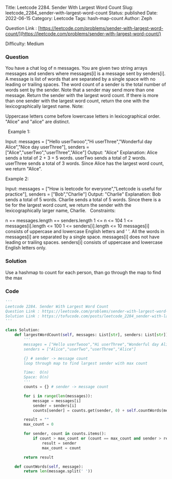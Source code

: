 Title: Leetcode 2284. Sender With Largest Word Count
Slug: leetcode_2284_sender-with-largest-word-count
Status: published
Date: 2022-06-15
Category: Leetcode
Tags: hash-map-count
Author: Zeph

Question Link : [https://leetcode.com/problems/sender-with-largest-word-count/](https://leetcode.com/problems/sender-with-largest-word-count/)

Difficulty: Medium

### Question
You have a chat log of n messages. You are given two string arrays messages and senders where messages[i] is a message sent by senders[i].
A message is list of words that are separated by a single space with no leading or trailing spaces. The word count of a sender is the total number of words sent by the sender. Note that a sender may send more than one message.
Return the sender with the largest word count. If there is more than one sender with the largest word count, return the one with the lexicographically largest name.
Note:

Uppercase letters come before lowercase letters in lexicographical order.
"Alice" and "alice" are distinct.

 
Example 1:

Input: messages = ["Hello userTwooo","Hi userThree","Wonderful day Alice","Nice day userThree"], senders = ["Alice","userTwo","userThree","Alice"]
Output: "Alice"
Explanation: Alice sends a total of 2 + 3 = 5 words.
userTwo sends a total of 2 words.
userThree sends a total of 3 words.
Since Alice has the largest word count, we return "Alice".

Example 2:

Input: messages = ["How is leetcode for everyone","Leetcode is useful for practice"], senders = ["Bob","Charlie"]
Output: "Charlie"
Explanation: Bob sends a total of 5 words.
Charlie sends a total of 5 words.
Since there is a tie for the largest word count, we return the sender with the lexicographically larger name, Charlie.
 
Constraints:

n == messages.length == senders.length
1 <= n <= 104
1 <= messages[i].length <= 100
1 <= senders[i].length <= 10
messages[i] consists of uppercase and lowercase English letters and ' '.
All the words in messages[i] are separated by a single space.
messages[i] does not have leading or trailing spaces.
senders[i] consists of uppercase and lowercase English letters only.

### Solution

Use a hashmap to count for each person, than go through the map to find the max


### Code
```python
'''
Leetcode 2284. Sender With Largest Word Count
Question Link : https://leetcode.com/problems/sender-with-largest-word-count/
Solution Link : https://tofucode.com/posts/leetcode_2284_sender-with-largest-word-count.html
'''

class Solution:
    def largestWordCount(self, messages: List[str], senders: List[str]) -> str:
        '''
        messages = ["Hello userTwooo","Hi userThree","Wonderful day Alice","Nice day userThree"]
        senders = ["Alice","userTwo","userThree","Alice"]

        {} # sender -> message count
        loop through map to find largest sender with max count

        Time:  O(n)
        Space: O(n)
        '''
        counts = {} # sender -> message count

        for i in range(len(messages)):
            message = messages[i]
            sender = senders[i]
            counts[sender] = counts.get(sender, 0) + self.countWords(message)

        result = ""
        max_count = 0

        for sender, count in counts.items():
            if count > max_count or (count == max_count and sender > result):
                result = sender
                max_count = count

        return result

    def countWords(self, message):
        return len(message.split(' '))
```

